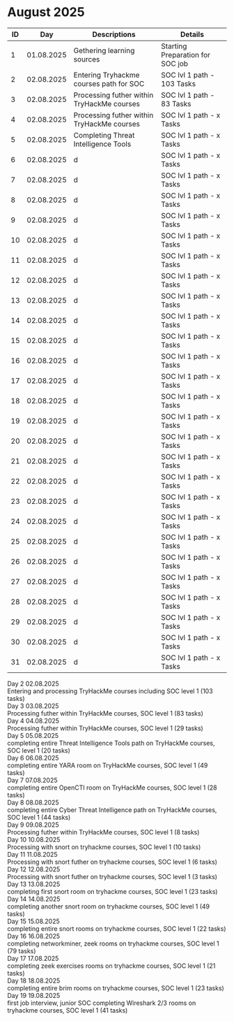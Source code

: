 # August 2025

| ID | Day  | Descriptions | Details |  
| ------------- | ------------- | ------------- | ------------- |
| 1  | 01.08.2025 | Gethering learning sources                      | Starting Preparation for SOC job |
| 2  | 02.08.2025 | Entering Tryhackme courses path for SOC         | SOC lvl 1 path - 103 Tasks |
| 3  | 02.08.2025 | Processing futher within TryHackMe courses      | SOC lvl 1 path - 83 Tasks |
| 4  | 02.08.2025 | Processing futher within TryHackMe courses      | SOC lvl 1 path - x Tasks |
| 5  | 02.08.2025 | Completing Threat Intelligence Tools            | SOC lvl 1 path - x Tasks |
| 6  | 02.08.2025 |  d  | SOC lvl 1 path - x Tasks |
| 7  | 02.08.2025 |  d  | SOC lvl 1 path - x Tasks |
| 8  | 02.08.2025 |  d  | SOC lvl 1 path - x Tasks |
| 9  | 02.08.2025 |  d  | SOC lvl 1 path - x Tasks |
| 10 | 02.08.2025 |  d  | SOC lvl 1 path - x Tasks |
| 11 | 02.08.2025 |  d  | SOC lvl 1 path - x Tasks |
| 12 | 02.08.2025 |  d  | SOC lvl 1 path - x Tasks |
| 13 | 02.08.2025 |  d  | SOC lvl 1 path - x Tasks |
| 14 | 02.08.2025 |  d  | SOC lvl 1 path - x Tasks |
| 15 | 02.08.2025 |  d  | SOC lvl 1 path - x Tasks |
| 16 | 02.08.2025 |  d  | SOC lvl 1 path - x Tasks |
| 17 | 02.08.2025 |  d  | SOC lvl 1 path - x Tasks |
| 18 | 02.08.2025 |  d  | SOC lvl 1 path - x Tasks |
| 19 | 02.08.2025 |  d  | SOC lvl 1 path - x Tasks |
| 20 | 02.08.2025 |  d  | SOC lvl 1 path - x Tasks |
| 21 | 02.08.2025 |  d  | SOC lvl 1 path - x Tasks |
| 22 | 02.08.2025 |  d  | SOC lvl 1 path - x Tasks |
| 23 | 02.08.2025 |  d  | SOC lvl 1 path - x Tasks |
| 24 | 02.08.2025 |  d  | SOC lvl 1 path - x Tasks |
| 25 | 02.08.2025 |  d  | SOC lvl 1 path - x Tasks |
| 26 | 02.08.2025 |  d  | SOC lvl 1 path - x Tasks |
| 27 | 02.08.2025 |  d  | SOC lvl 1 path - x Tasks |
| 28 | 02.08.2025 |  d  | SOC lvl 1 path - x Tasks |
| 29 | 02.08.2025 |  d  | SOC lvl 1 path - x Tasks |
| 30 | 02.08.2025 |  d  | SOC lvl 1 path - x Tasks |
| 31 | 02.08.2025 |  d  | SOC lvl 1 path - x Tasks |



Day 2 02.08.2025 <br/>
Entering and processing TryHackMe courses including SOC level 1 (103 tasks) <br/>
Day 3 03.08.2025 <br/>
Processing futher within TryHackMe courses, SOC level 1 (83 tasks) <br/>
Day 4 04.08.2025 <br/>
Processing futher within TryHackMe courses, SOC level 1 (29 tasks) <br/>
Day 5 05.08.2025 <br/>
completing entire Threat Intelligence Tools path on TryHackMe courses, SOC level 1 (20 tasks) <br/>
Day 6 06.08.2025 <br/>
completing entire YARA room on TryHackMe courses, SOC level 1 (49 tasks) <br/>
Day 7 07.08.2025 <br/>
completing entire OpenCTI room on TryHackMe courses, SOC level 1 (28 tasks) <br/>
Day 8 08.08.2025 <br/>
completing entire Cyber Threat Intelligence path on TryHackMe courses, SOC level 1 (44 tasks) <br/>
Day 9 09.08.2025 <br/>
Processing futher within TryHackMe courses, SOC level 1 (8 tasks) <br/>
Day 10 10.08.2025 <br/>
Processing with snort on tryhackme courses, SOC level 1 (10 tasks)  <br/>
Day 11 11.08.2025 <br />
Processing with snort futher on tryhackme courses, SOC level 1 (6 tasks)  <br/>
Day 12 12.08.2025 <br />
Processing with snort futher on tryhackme courses, SOC level 1 (3 tasks)  <br/>
Day 13 13.08.2025 <br />
completing first snort room on tryhackme courses, SOC level 1 (23 tasks)  <br/>
Day 14 14.08.2025 <br />
completing another snort room on tryhackme courses, SOC level 1 (49 tasks)  <br/>
Day 15 15.08.2025 <br />
completing entire snort rooms on tryhackme courses, SOC level 1 (22 tasks)  <br/>
Day 16 16.08.2025 <br />
completing networkminer, zeek rooms on tryhackme courses, SOC level 1 (79 tasks)  <br/>
Day 17 17.08.2025 <br />
completing zeek exercises rooms on tryhackme courses, SOC level 1 (21 tasks)  <br/>
Day 18 18.08.2025 <br />
completing entire brim rooms on tryhackme courses, SOC level 1 (23 tasks)  <br/>
Day 19 19.08.2025 <br />
first job interview, junior SOC
completing Wireshark 2/3 rooms on tryhackme courses, SOC level 1 (41 tasks)  <br/>
